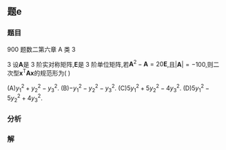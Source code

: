 ## 题e
### 题目
900 题数二第六章 A 类 3 

3 设$\mathbf{A}$是 3 阶实对称矩阵,$\mathbf{E}$是 3 阶单位矩阵,若${\mathbf{A}}^{2} - \mathbf{A} = {20}\mathbf{E}$,且$| \mathbf{A}|  =  - {100}$,则二次型${\mathbf{x}}^{\mathrm{T}}\mathbf{A}\mathbf{x}$的规范形为(   )

(A)${y}_{1}^{2} + {y}_{2}^{2} - {y}_{3}^{2}$. (B)$- {y}_{1}^{2} - {y}_{2}^{2} - {y}_{3}^{2}$. (C)$5{y}_{1}^{2} + 5{y}_{2}^{2} - 4{y}_{3}^{2}$. (D)$5{y}_{1}^{2} - 5{y}_{2}^{2} + 4{y}_{3}^{2}$.
### 分析

### 解